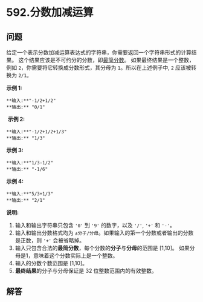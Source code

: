 # 592.分数加减运算

## 问题

给定一个表示分数加减运算表达式的字符串，你需要返回一个字符串形式的计算结果。 这个结果应该是不可约分的分数，即[最简分数](https://baike.baidu.com/item/%E6%9C%80%E7%AE%80%E5%88%86%E6%95%B0)。 如果最终结果是一个整数，例如 `2`，你需要将它转换成分数形式，其分母为 `1`。所以在上述例子中, `2` 应该被转换为 `2/1`。

**示例 1:**

```
**输入:**"-1/2+1/2"
**输出:** "0/1"

```

 **示例 2:**

```
**输入:**"-1/2+1/2+1/3"
**输出:** "1/3"

```

**示例 3:**

```
**输入:**"1/3-1/2"
**输出:** "-1/6"

```

**示例 4:**

```
**输入:**"5/3+1/3"
**输出:** "2/1"

```

**说明:**

1. 输入和输出字符串只包含 `'0'` 到 `'9'` 的数字，以及 `'/'`, `'+'` 和 `'-'`。  
2. 输入和输出分数格式均为 `±分子/分母`。如果输入的第一个分数或者输出的分数是正数，则 `'+'` 会被省略掉。
3. 输入只包含合法的**最简分数**，每个分数的**分子**与**分母**的范围是 [1,10]。 如果分母是1，意味着这个分数实际上是一个整数。
4. 输入的分数个数范围是 [1,10]。
5. **最终结果**的分子与分母保证是 32 位整数范围内的有效整数。



## 解答

